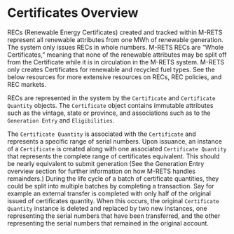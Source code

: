 # Certificates Overview

RECs (Renewable Energy Certificates) created and tracked within M-RETS represent all renewable attributes from one MWh of renewable generation. The system only issues RECs in whole numbers. M-RETS RECs are “Whole Certificates,” meaning that none of the renewable attributes may be split off from the Certificate while it is in circulation in the M-RETS system. M-RETS only creates Certificates for renewable and recycled fuel types. See the below resources for more extensive resources on RECs, REC policies, and REC markets.

RECs are represented in the system by the `Certificate` and `Certificate Quantity` objects. The `Certificate` object contains immutable attributes such as the vintage, state or province, and associations such as to the `Generation Entry` and `Eligibilities`. 

The `Certificate Quantity` is associated with the `Certificate` and represents a specific range of serial numbers. Upon issuance, an instance of a `Certificate` is created along with one associated `Certificate Quantity` that represents the complete range of certificates equivalent. This should be nearly equivalent to submit generation (See the Generation Entry overview section for further information on how M-RETS handles remainders.) During the life cycle of a batch of certificate quantities, they could be split into multiple batches by completing a transaction. Say for example an external transfer is completed with only half of the original issued of certificates quantity. When this occurs, the original `Certificate Quantity` instance is deleted and replaced by two new instances, one representing the serial numbers that have been transferred, and the other representing the serial numbers that remained in the original account. 
